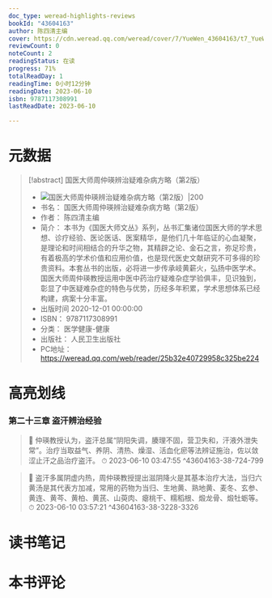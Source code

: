 ```yaml
---
doc_type: weread-highlights-reviews
bookId: "43604163"
author: 陈四清主编
cover: https://cdn.weread.qq.com/weread/cover/7/YueWen_43604163/t7_YueWen_43604163.jpg
reviewCount: 0
noteCount: 2
readingStatus: 在读
progress: 71%
totalReadDay: 1
readingTime: 0小时12分钟
readingDate: 2023-06-10
isbn: 9787117308991
lastReadDate: 2023-06-10

---
```

# 元数据
> [!abstract] 国医大师周仲瑛辨治疑难杂病方略（第2版）
> - ![ 国医大师周仲瑛辨治疑难杂病方略（第2版）|200](https://cdn.weread.qq.com/weread/cover/7/YueWen_43604163/t7_YueWen_43604163.jpg)
> - 书名： 国医大师周仲瑛辨治疑难杂病方略（第2版）
> - 作者： 陈四清主编
> - 简介： 本书为《国医大师文丛》系列，丛书汇集诸位国医大师的学术思想、诊疗经验、医论医话、医案精华，是他们几十年临证的心血凝聚，是理论和时间相结合的升华之物，其精辟之论、金石之言，弥足珍贵，有着极高的学术价值和应用价值，也是现代医史文献研究不可多得的珍贵资料。本套丛书的出版，必将进一步传承岐黄薪火，弘扬中医学术。国医大师周仲瑛教授运用中医中药治疗疑难杂症学验俱丰，见识独到，彰显了中医疑难杂症的特色与优势，历经多年积累，学术思想体系已经构建，病案十分丰富。
> - 出版时间 2020-12-01 00:00:00
> - ISBN： 9787117308991
> - 分类： 医学健康-健康
> - 出版社： 人民卫生出版社
> - PC地址：https://weread.qq.com/web/reader/25b32e40729958c325be224

# 高亮划线

### 第二十三章 盗汗辨治经验

> 📌 仲瑛教授认为，盗汗总属“阴阳失调，腠理不固，营卫失和，汗液外泄失常”。治疗当取益气、养阴、清热、燥湿、活血化瘀等法辨证施治，佐以敛涩止汗之品治疗盗汗。 
> ⏱ 2023-06-10 03:47:55 ^43604163-38-724-799

> 📌 盗汗多属阴虚内热，周仲瑛教授提出滋阴降火是其基本治疗大法，当归六黄汤是其代表方加减，常用的药物为当归、生地黄、熟地黄、麦冬、玄参、黄连、黄芩、黄柏、黄芪、山萸肉、瘪桃干、糯稻根、煅龙骨、煅牡蛎等。 
> ⏱ 2023-06-10 03:57:21 ^43604163-38-3228-3326

# 读书笔记

# 本书评论
